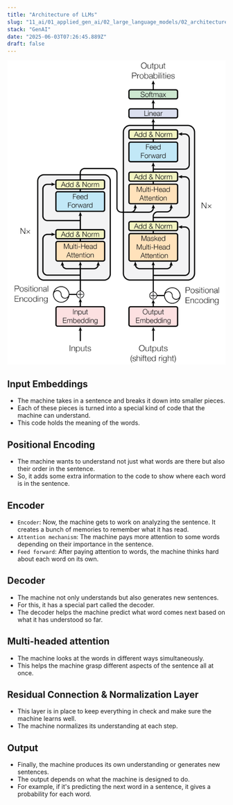 ```yaml
---
title: "Architecture of LLMs"
slug: "11_ai/01_applied_gen_ai/02_large_language_models/02_architecture"
stack: "GenAI"
date: "2025-06-03T07:26:45.889Z"
draft: false
---
```


![Architecure of LLMs](../../../../../src/images/11_ai/01_agen_ai/agi-19.png)

## **Input Embeddings**

- The machine takes in a sentence and breaks it down into
  smaller pieces.
- Each of these pieces is turned into a special kind of code that
  the machine can understand.
- This code holds the meaning of the words.

## **Positional Encoding**

- The machine wants to understand not just what words are
  there but also their order in the sentence.
- So, it adds some extra information to the code to show
  where each word is in the sentence.

## **Encoder**

- `Encoder`: Now, the machine gets to work on analyzing the
  sentence. It creates a bunch of memories to remember what
  it has read.
- `Attention mechanism`: The machine pays more attention to
  some words depending on their importance in the sentence.
- `Feed forward`: After paying attention to words, the machine
  thinks hard about each word on its own.

## **Decoder**

- The machine not only understands but also generates new
  sentences.
- For this, it has a special part called the decoder.
- The decoder helps the machine predict what word comes
  next based on what it has understood so far.

## **Multi-headed attention**

- The machine looks at the words in different ways
  simultaneously.
- This helps the machine grasp different aspects of the
  sentence all at once.

## **Residual Connection & Normalization Layer**

- This layer is in place to keep everything in check and make
  sure the machine learns well.
- The machine normalizes its understanding at each step.

## **Output**

- Finally, the machine produces its own understanding or
  generates new sentences.
- The output depends on what the machine is designed to do.
- For example, if it's predicting the next word in a sentence, it
  gives a probability for each word.
